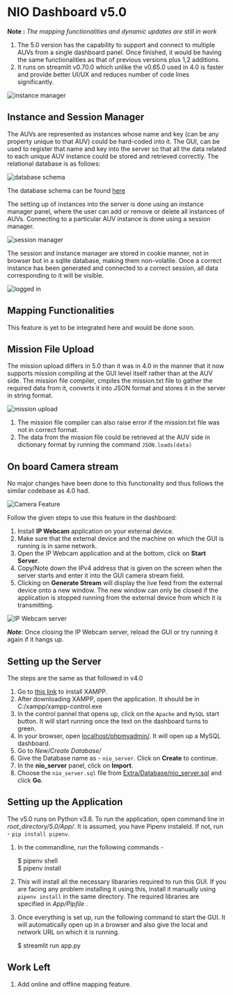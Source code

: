 # NIO Dashboard v5.0

__Note :__ _The mapping functionalities and dynamic updates are still in work_

1. The 5.0 version has the capability to support and connect to multiple AUVs from a single dashboard panel. Once finished, it would be having the same functionalities as that of previous versions plus 1,2 additions.
2. It runs on streamlit v0.70.0 which unlike the v0.65.0 used in 4.0 is faster and provide better UI/UX and reduces number of code lines significantly.

![instance manager](Extra/Images/landing_page.png)

## Instance and Session Manager

The AUVs are represented as instances whose name and key (can be any property unique to that AUV) could be hard-coded into it. The GUI, can be used to register that name and key into the server so that all the data related to each unique AUV instance could be stored and retrieved correctly. The relational database is as follows:

![database schema](Extra/Images/database_schema.png)

The database schema can be found [here](https://dbdiagram.io/d/5fa93c393a78976d7b7b1d16)

The setting up of instances into the server is done using an instance manager panel, where the user can add or remove or delete all instances of AUVs. Connecting to a particular AUV instance is done using a session manager.

![session manager](Extra/Images/instance_login.png)

The session and instance manager are stored in cookie manner, not in browser but in a sqlite database, making them non-volatile. Once a correct instance has been generated and connected to a correct session, all data corresponding to it will be visible.

![logged in](Extra/Images/logged_in.png)

## Mapping Functionalities

This feature is yet to be integrated here and would be done soon.

## Mission File Upload

The mission upload differs in 5.0 than it was in 4.0 in the manner that it now supports mission compiling at the GUI level itself rather than at the AUV side. The mission file compiler, cmpiles the mission.txt file to gather the required data from it, converts it into JSON format and stores it in the server in string format.

![mission upload](Extra/Images/file_upload.png)

1. The mission file compiler can also raise error if the mission.txt file was not in correct format.
2. The data from the mission file could be retrieved at the AUV side in dictionary format by running the command `JSON.loads(data)`

## On board Camera stream

No major changes have been done to this functionality and thus follows the similar codebase as 4.0 had.

![Camera Feature](Extra/Images/camera.png)

Follow the given steps to use this feature in the dashboard:

1. Install __IP Webcam__ application on your external device.
2. Make sure that the external device and the machine on which the GUI is running is in same network.
3. Open the IP Webcam application and at the bottom, click on __Start Server__.
4. Copy/Note down the IPv4 address that is given on the screen when the server starts and enter it into the GUI camera stream field.
5. Clicking on __Generate Stream__ will display the live feed from the external device onto a new window. The new window can only be closed if the application is stopped running from the external device from which it is transmitting.

![IP Webcam server](Extra/Images/ip_address.png)

___Note___: Once closing the IP Webcam server, reload the GUI or try running it again if it hangs up.

## Setting up the Server

The steps are the same as that followed in v4.0

1. Go to [this link](https://www.apachefriends.org/download.html) to install XAMPP.
2. After downloading XAMPP, open the application. It should be in C:/xampp/xampp-control.exe
3. In the control pannel that opens up, click on the `Apache` and `MySQL` start button. It will start running once the text on the dashboard turns to green.
4. In your browser, open [localhost/phpmyadmin/](http://localhost/phpmyadmin/). It will open up a MySQL dashboard.
5. Go to _New/Create Database/_
6. Give the Database name as - `nio_server`. Click on **Create** to continue.
7. In the **nio_server** panel, click on **Import**.
8. Choose the `nio_server.sql` file from [Extra/Database/nio_server.sql](Extra/Database/nio_server.sql) and click **Go**.

## Setting up the Application

The v5.0 runs on Python v3.8. To run the application, open command line in _root_directory/5.0/App/_. It is assumed, you have Pipenv instaleld. If not, run - `pip install pipenv`. 

1. In the commandline, run the following commands - 

    $ pipenv shell <br>
    $ pipenv install

2. This will install all the necessary libararies required to run this GUI. If you are facing any problem installing it using this, install it manually using `pipenv install` in the same directory. The required libraries are specified in _App/Pipfile_ . 
3. Once everything is set up, run the following command to start the GUI. It will automatically open up in a browser and also give the local and network URL on which it is running.

    $ streamlit run app.py

## Work Left

1. Add online and offline mapping feature.